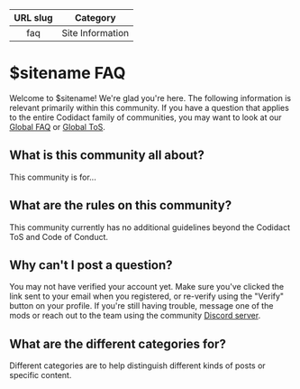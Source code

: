 | URL slug | Category |
|:--------:|:--------:|
| faq | Site Information |

# $sitename FAQ

Welcome to $sitename! We're glad you're here. The following information is relevant primarily within this community. If you have a question that applies to the entire Codidact family of communities, you may want to look at our [Global FAQ](https://www.codidact.com/FAQ) or [Global ToS](https:www.codidact.com/TOS). 

<!--- Tell your users the purpose of the community, who its members are, and the topics it welcomes -->
## What is this community all about? 
This community is for... <!-- the summary line from the site propoasl is a good thing to put here -->

<!--- Links to the moderators' profiles may be helpful -->
<!--- ## Who are the moderators? -->

<!--- If you have additional rules or guidelines beyond the ToS -->
## What are the rules on this community?
This community currently has no additional guidelines beyond the Codidact ToS and Code of Conduct.

<!--- If you have a trust level or other custom authorization requirement --> 
## Why can't I post a question? 
You may not have verified your account yet. Make sure you've clicked the link sent to your email when you registered, or re-verify using the "Verify" button on your profile. If you're still having trouble, message one of the mods or reach out to the team using the community [Discord server](https://discord.com/invite/bv2aaGa).

<!--- If you have multiple categories on the site, a short description what they are for and what is on or off topic  -->
## What are the different categories for?
Different categories are to help distinguish different kinds of posts or specific content. 

<!--- If you use a non-inherited IP license --> 
<!--- ## What open-source license are posts on $sitename created under? -->


